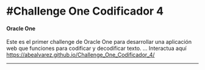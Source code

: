 # #Challenge One Codificador 4
#### Oracle One
Este es el primer challenge de Oracle One para desarrollar una aplicación web que funciones para codificar y decodificar texto. ...
Interactua aquí https://abealvarez.github.io/Challenge_One_Codificador_4/
___
